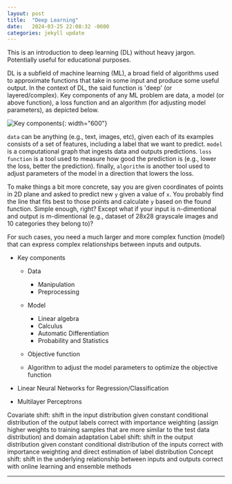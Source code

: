```yaml
---
layout: post
title:  "Deep Learning"
date:   2024-03-25 22:08:32 -0600
categories: jekyll update
---
```


This is an introduction to deep learning (DL) without heavy jargon. 
Potentially useful for educational purposes.

DL is a subfield of machine learning (ML), a broad field of algorithms used to approximate functions
that take in some input and produce some useful output. In the context of DL, the said function is 
'deep' (or layered/complex). Key components of any ML problem are data, a model (or above function), a loss function 
and an algorithm (for adjusting model parameters), as depicted below.

![Key components]({{site.baseurl}}/assets/2024-01-27-ml-systems-1.png){: width="600"}

`data` can be anything (e.g., text, images, etc), given each of its examples consists of a set of features, 
including a label that we want to predict. `model` is a computational graph that
ingests data and outputs predictions. `loss function` is a tool used to measure how good the prediction
is (e.g., lower the loss, better the prediction). finally, `algorithm` is another tool used to adjust 
parameters of the model in a direction that lowers the loss. 

<!-- ![Key components]({{site.baseurl}}/assets/2024-01-27-ml-systems-2.png){: width="300"} -->

To make things a bit more concrete, say you are given coordinates of points in 2D plane and 
asked to predict new `y` given a value of `x`. You probably find the line that fits best 
to those points and calculate `y` based on the found function. Simple enough, right? Except what if your input is 
n-dimentional and output is m-dimentional (e.g., dataset of 28x28 grayscale images and 10 categories 
they belong to)?

For such cases, you need a much larger and more complex function (model) that can express complex relationships between
inputs and outputs. 

* Key components
  * Data
    * Manipulation
    * Preprocessing

  * Model
    * Linear algebra
    * Calculus
    * Automatic Differentiation
    * Probability and Statistics

  * Objective function

  * Algorithm to adjust the model parameters to optimize the objective function

* Linear Neural Networks for Regression/Classification
* Multilayer Perceptrons

Covariate shift: shift in the input distribution given constant conditional distribution of the output labels
  correct with importance weighting (assign higher weights to training samples
  that are more similar to the test data distribution) and domain adaptation
Label shift: shift in the output distribution given constant conditional distribution of the inputs
  correct with importance weighting and direct estimation of label distribution 
Concept shift: shift in the underlying relationship between inputs and outputs
  correct with online learning and ensemble methods


<hr><br>
